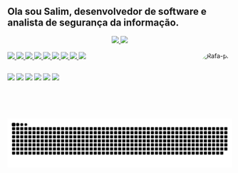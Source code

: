   ## Ola sou Salim, desenvolvedor de software e analista de segurança da informação.
  
<div align="center">
  <a href="https://github.com/Drako-Dev">
  <img height="180em" src="https://github-readme-stats.vercel.app/api?username=Drako-Dev&show_icons=true&theme=dark&include_all_commits=true&count_private=true"/>
  <img height="180em" src="https://github-readme-stats.vercel.app/api/top-langs/?username=Drako-Dev&layout=compact&langs_count=7&theme=dark"/>
</div>
  
<div style="display: inline_block"><br>
    <img src="https://images.vexels.com/media/users/3/166470/isolated/lists/73835fa38fba6d35aff9de603dc5044a-icone-da-linguagem-de-programacao-php.png" width="40">
    <img src="https://images.vexels.com/media/users/3/166477/isolated/lists/9bb722f0e85ddbc1ce0f064534fd2311-icone-da-linguagem-de-programacao-python.png" width="40">
    <img src="https://seeklogo.com/images/C/c-logo-43CE78FF9C-seeklogo.com.png" width="35">  
    <img src="https://seeklogo.com/images/H/html5-logo-EF92D240D7-seeklogo.com.png" width="30">
    <img src="https://seeklogo.com/images/C/css3-logo-8724075274-seeklogo.com.png" width="30">
    <img src="https://seeklogo.com/images/J/java-script-js-logo-ACF4AE5082-seeklogo.com.png" width="30">
    <img src="https://seeklogo.com/images/L/laravel-logo-41EC1D4C3F-seeklogo.com.png" width="30">
    <img src="https://seeklogo.com/images/J/jquery-logo-BD35C03823-seeklogo.com.png" width="70">
    <img src="https://seeklogo.com/images/M/MySQL-logo-F6FF285A58-seeklogo.com.png" width="70">
    <img align="right" alt="Rafa-pic" height="150" style="border-radius:60px;" src="https://64.media.tumblr.com/8d5c19dfb62fa4b425d6c01ddc4b2b1f/ddc5afeed3a62461-d4/s640x960/15d3aba1900217ebb72056675777ccb7c722f612.jpg">
</div>
  
  ##
 
<div> 
  <a href="https://www.youtube.com/channel/UC0MHcxufpfRoTfKRHMNfiYA" target="_blank"><img src="https://img.shields.io/badge/YouTube-FF0000?style=for-the-badge&logo=youtube&logoColor=white" target="_blank"></a>
  <a href="https://www.instagram.com/salim_cabus/" target="_blank"><img src="https://img.shields.io/badge/-Instagram-%23E4405F?style=for-the-badge&logo=instagram&logoColor=white" target="_blank"></a>
 	<a href="https://www.twitch.tv/drakinho__" target="_blank"><img src="https://img.shields.io/badge/Twitch-9146FF?style=for-the-badge&logo=twitch&logoColor=white" target="_blank"></a>
  <a href="#" target="_blank"><img src="https://img.shields.io/badge/Discord-7289DA?style=for-the-badge&logo=discord&logoColor=white" target="_blank"></a> 
  <a href = "mailto:salimcabus0@gmail.com"><img src="https://img.shields.io/badge/-Gmail-%23333?style=for-the-badge&logo=gmail&logoColor=white" target="_blank"></a>
  <a href="#" target="_blank"><img src="https://img.shields.io/badge/-LinkedIn-%230077B5?style=for-the-badge&logo=linkedin&logoColor=white" target="_blank"></a> 
  
![Snake animation](https://github.com/Drako-Dev/Drako-Dev/blob/output/github-contribution-grid-snake.svg)
</div>
